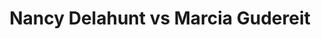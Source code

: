 ---
title: Nancy Delahunt vs Marcia Gudereit
player1:
  name: Delahunt, Nancy
  percent: 81
  wins: 1
  losses: 1
player2:
  name: Gudereit, Marcia
  percent: 81
  wins: 1
  losses: 1
games:
- player1:
    team: NS
    position: Lead
    percent: 73
    win: 0
    loss: 1
  player2:
    team: SK
    position: Lead
    percent: 75
    win: 1
    loss: 0
  event: Hearts
  year: 1997
  draw: Round Robin(5)
  score: SK 12 - NS 2
- player1:
    team: CA
    position: Lead
    percent: 87
    win: 1
    loss: 0
  player2:
    team: SK
    position: Lead
    percent: 85
    win: 0
    loss: 1
  event: Hearts
  year: 2003
  draw: Round Robin(14)
  score: CA 8 - SK 3
- player1:
    team: CJO
    position: Lead
    percent: 88
    win: 0
    loss: 1
  player2:
    team: BET
    position: Lead
    percent: 84
    win: 1
    loss: 0
  event: Trials (Women)
  year: 2005
  draw: Round Robin(11)
  score: BET 8 - CJO 7
---